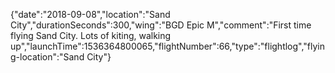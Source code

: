 {"date":"2018-09-08","location":"Sand City","durationSeconds":300,"wing":"BGD Epic M","comment":"First time flying Sand City.  Lots of kiting, walking up","launchTime":1536364800065,"flightNumber":66,"type":"flightlog","flying-location":"Sand City"}
